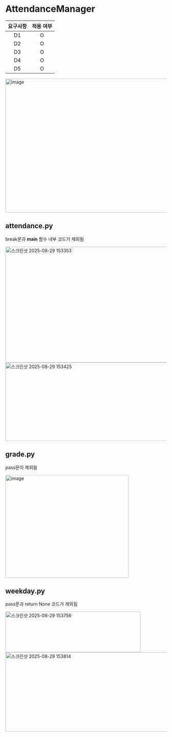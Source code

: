 # AttendanceManager

|요구사항|적용 여부|
|:-:|:-:|
|D1|O|
|D2|O|
|D3|O|
|D4|O|
|D5|O|
  
<img width="696" height="417" alt="image" src="https://github.com/user-attachments/assets/2d464228-040c-40be-9ce2-a41d2a136da2" />
  
  
## attendance.py
break문과 __main__ 함수 내부 코드가 제외됨
  
<img width="741" height="361" alt="스크린샷 2025-08-29 153353" src="https://github.com/user-attachments/assets/ee077951-3117-4910-a293-e96b3a202da5" />
  
<img width="712" height="244" alt="스크린샷 2025-08-29 153425" src="https://github.com/user-attachments/assets/7253c80a-eacf-4c49-88ab-a44885b655e7" />

  
## grade.py
pass문이 제외됨
  
<img width="385" height="320" alt="image" src="https://github.com/user-attachments/assets/51fa4bd0-f9b2-42e9-a25f-0a3adf2674d7" />
  
  
## weekday.py
pass문과 return None 코드가 제외됨
  
<img width="422" height="127" alt="스크린샷 2025-08-29 153756" src="https://github.com/user-attachments/assets/dfb9369d-6c09-4a81-be26-753a7f22145b" />
  
<img width="677" height="247" alt="스크린샷 2025-08-29 153814" src="https://github.com/user-attachments/assets/bbd35b64-865f-4f80-a54f-0c96920504e0" />
  
